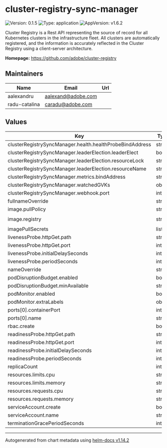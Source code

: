 # cluster-registry-sync-manager

![Version: 0.1.5](https://img.shields.io/badge/Version-0.1.5-informational?style=flat-square) ![Type: application](https://img.shields.io/badge/Type-application-informational?style=flat-square) ![AppVersion: v1.6.2](https://img.shields.io/badge/AppVersion-v1.6.2-informational?style=flat-square)

Cluster Registry is a Rest API representing the source of record for all Kubernetes clusters in the infrastructure fleet. All clusters are automatically registered, and the information is accurately reflected in the Cluster Registry using a client-server architecture.

**Homepage:** <https://github.com/adobe/cluster-registry>

## Maintainers

| Name | Email | Url |
| ---- | ------ | --- |
| aalexandru | <aalexand@adobe.com> |  |
| radu-catalina | <caradu@adobe.com> |  |

## Values

| Key | Type | Default | Description |
|-----|------|---------|-------------|
| clusterRegistrySyncManager.health.healthProbeBindAddress | string | `":8081"` |  |
| clusterRegistrySyncManager.leaderElection.leaderElect | bool | `false` |  |
| clusterRegistrySyncManager.leaderElection.resourceLock | string | `"leases"` |  |
| clusterRegistrySyncManager.leaderElection.resourceName | string | `"sync.registry.ethos.adobe.com"` |  |
| clusterRegistrySyncManager.metrics.bindAddress | string | `"0.0.0.0:9090"` |  |
| clusterRegistrySyncManager.watchedGVKs | object | `{}` |  |
| clusterRegistrySyncManager.webhook.port | int | `9443` |  |
| fullnameOverride | string | `"cluster-registry-sync-manager"` |  |
| image.pullPolicy | string | `"IfNotPresent"` |  |
| image.registry | string | `"ghcr.io/adobe/cluster-registry-sync-manager"` |  |
| imagePullSecrets | list | `[]` |  |
| livenessProbe.httpGet.path | string | `"/healthz"` |  |
| livenessProbe.httpGet.port | int | `9091` |  |
| livenessProbe.initialDelaySeconds | int | `15` |  |
| livenessProbe.periodSeconds | int | `20` |  |
| nameOverride | string | `"cluster-registry-sync-manager"` |  |
| podDisruptionBudget.enabled | bool | `true` |  |
| podDisruptionBudget.minAvailable | string | `"50%"` |  |
| podMonitor.enabled | bool | `false` |  |
| podMonitor.extraLabels | object | `{}` |  |
| ports[0].containerPort | int | `9090` |  |
| ports[0].name | string | `"metrics"` |  |
| rbac.create | bool | `true` |  |
| readinessProbe.httpGet.path | string | `"/readyz"` |  |
| readinessProbe.httpGet.port | int | `9091` |  |
| readinessProbe.initialDelaySeconds | int | `5` |  |
| readinessProbe.periodSeconds | int | `10` |  |
| replicaCount | int | `2` |  |
| resources.limits.cpu | string | `"200m"` |  |
| resources.limits.memory | string | `"400Mi"` |  |
| resources.requests.cpu | string | `"100m"` |  |
| resources.requests.memory | string | `"200Mi"` |  |
| serviceAccount.create | bool | `true` |  |
| serviceAccount.name | string | `"cluster-registry-sync-manager"` |  |
| terminationGracePeriodSeconds | int | `10` |  |

----------------------------------------------
Autogenerated from chart metadata using [helm-docs v1.14.2](https://github.com/norwoodj/helm-docs/releases/v1.14.2)
